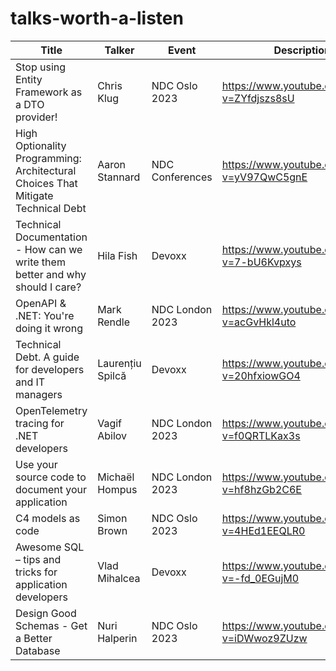 # talks-worth-a-listen


| Title                                                                            | Talker           | Event           | Description                                   | Notes    |
| -------------------------------------------------------------------------------- | ---------------- | --------------- | --------------------------------------------- | --- |
| Stop using Entity Framework as a DTO provider!                                   | Chris Klug       | NDC Oslo 2023   | <https://www.youtube.com/watch?v=ZYfdjszs8sU> |     |
| High Optionality Programming: Architectural Choices That Mitigate Technical Debt | Aaron Stannard   | NDC Conferences | <https://www.youtube.com/watch?v=yV97QwC5gnE> |     |
| Technical Documentation - How can we write them better and why should I care?    | Hila Fish        | Devoxx          | <https://www.youtube.com/watch?v=7-bU6Kvpxys> |     |
| OpenAPI & .NET: You're doing it wrong                                            | Mark Rendle      | NDC London 2023 | <https://www.youtube.com/watch?v=acGvHkl4uto> |     |
| Technical Debt. A guide for developers and IT managers                           | Laurențiu Spilcă | Devoxx          | <https://www.youtube.com/watch?v=20hfxiowGO4> |     |
| OpenTelemetry tracing for .NET developers                                        | Vagif Abilov     | NDC London 2023 | <https://www.youtube.com/watch?v=f0QRTLKax3s> |     |
| Use your source code to document your application                                | Michaël Hompus   | NDC London 2023 | <https://www.youtube.com/watch?v=hf8hzGb2C6E> |     |
| C4 models as code                                                                | Simon Brown      | NDC Oslo 2023   | <https://www.youtube.com/watch?v=4HEd1EEQLR0> |     |
| Awesome SQL – tips and tricks for application developers                         | Vlad Mihalcea    | Devoxx          | <https://www.youtube.com/watch?v=-fd_0EGujM0> |     |
| Design Good Schemas - Get a Better Database                                      | Nuri Halperin    | NDC Oslo 2023   | <https://www.youtube.com/watch?v=iDWwoz9ZUzw> |     |
